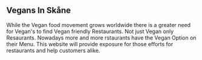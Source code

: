 ## Vegans In Skåne
While the Vegan food movement grows worldwide  there is a greater need for Vegan's to find Vegan friendly Restaurants. Not just Vegan only Resaurants. Nowadays more and more rstaurants have the Vegan Option on their Menu. This website will provide exposure for those efforts for restaurants and help customers alike.
# 
